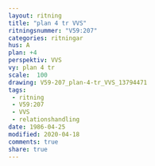 ```yaml
---
layout: ritning
title: "plan 4 tr VVS"
ritningsnummer: "V59:207"
categories: ritningar
hus: A
plan: +4
perspektiv: VVS
vy: plan 4 tr
scale:  100
drawing: V59-207_plan-4-tr_VVS_13794471
tags:
 - ritning
 - V59:207
 - VVS
 - relationshandling
date: 1986-04-25
modified: 2020-04-18
comments: true
share: true
---
```

